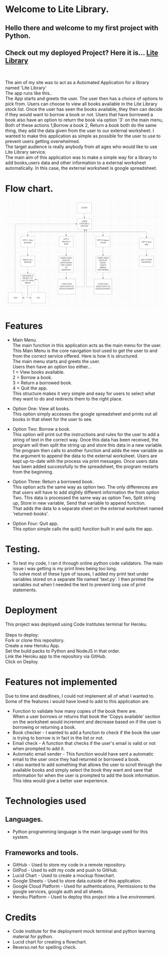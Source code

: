 # Welcome to Lite Library.

## Hello there and welcome to my first project with Python.

## Check out my deployed Project? Here it is... [Lite Library](https://lite-library.herokuapp.com/)
<br>

The aim of my site was to act as a Automated Application for a library named 'Lite Library'<br> The app runs like this..<br>
The App starts and greets the user. The user then has a choice of options to pick from. Users can choose to view all books available in the Lite Library stock list. Once the user has seen the books available, they then can decide if they would want to borrow a book or not.
Users that have borrowed a book also have an option to return the book via option '3' on the main menu, Both of these actions 1,Borrow a book 2, Return a book both do the same thing, they add the data given from the user to our external worksheet.
I wanted to make this application as simple as possible for the user to use to prevent users getting overwhelmed.<br>
The target audience is really anybody from all ages who would like to use Lite Library service.<br>
The main aim of this application was to make a simple way for a library to add books,users data and other information to a external worksheet automatically. In this case, the external worksheet is google spreadsheet.

# Flow chart.
![flowChart](/lite-library-flowchart.png)

# Features
* Main Menu. <br> The main function in this application acts as the main menu for the user.<br>This Main Menu is the core navigation tool used to get the user to and from the correct service offered. Here is how it is structured.<br>The main menu starts and greets the user.<br>Users then have an option too either...<br>1 = View books available.<br>
2 = Borrow a book.<br>
3 = Return a borrowed book.<br>
4 = Quit the app.<br> This structure makes it very simple and easy for users to select what they want to do and redirects them to the right place.

* Option One: View all books. <br> This option simply accesses the google spreadsheet and prints out all books in that sheet for the user to see.

* Option Two: Borrow a book. <br> This option will print out the instructions and rules for the user to add a string of text in the correct way. Once this data has been received, the program will then split the string up and store this data in a new variable. The program then calls to another function and adds the new variable as the argument to append the data to the external worksheet. Users are kept up-to-date with the process via print messages. Once users data has been added successfully to the spreadsheet, the program restarts from the beginning.

* Option Three: Return a borrowed book. <br> This option acts the same way as option two. The only differences are that users will have to add slightly different information the from option Two. This data is processed the same way as option Two, Split string up, Store in new variable, Send that variable to append function. <br> That adds the data to a separate sheet on the external worksheet named 'returned-books'.

* Option Four: Quit app. <br> This option simple calls the quit() function built in and quits the app.

# Testing.
* To test my code, I ran it through online python code validators. The main issue i was getting is my print lines being too long.<br>
To solve most of these type of issues, I added my print text under variables stored on a separate file named 'text.py'.
I then printed the variables out when I needed the text to prevent long use of print statements.


# Deployment
This project was deployed using Code Institutes terminal for Heroku.<br>
<br>
Steps to deploy:
<br>
Fork or clone this repository.<br>
Create a new Heroku App.<br>
Set the build packs to Python and NodeJS in that order.<br>
Link the Heroku app to the repository via GitHub.<br>
Click on Deploy. <br>



# Features not implemented 
Due to time and deadlines, I could not implement all of what I wanted to. Some of the features i would have loved to add to this application are.<br>
* Function to validate how many copies of the book there are. <br>When a user borrows or returns that book the 'Copys available' section on the worksheet would increment and decrease based on if the user is borrowing or returning a book.<br>
* Book checker - I wanted to add a function to check if the book the user is trying to borrow is in fact in the list or not.<br>
* Email check - A function that checks if the user's email is valid or not when prompted to add it.<br>
* Automatic email sender - This function would have sent a automatic email to the user once they had returned or borrowed a book.<br>
* I also wanted to add something that allows the user to scroll through the available books and simply select the book they want and save that information for when the user is prompted to add the book information. This idea would give a better user experience.<br>



# Technologies used
## Languages.<br>
* Python programming language is the main language used for this system.<br>
## Frameworks and tools. <br>
* GitHub - Used to store my code in a remote repository.<br>
* GitPod - Used to edit my code and push to GitHub.<br>
* Lucid Chart - Used to create a mockup flowchart.<br>
* Google Sheets - Used to store data outside of this application.<br>
* Google Cloud Platform - Used for authentications, Permissions to the google services, google auth and all sheets. <br>
* Heroku Platform - Used to deploy this project into a live environment.


# Credits
* Code institute for the deployment mock terminal and python learning material for python.<br>
* Lucid chart for creating a flowchart.<br>
* Reverso.net for spelling check.

